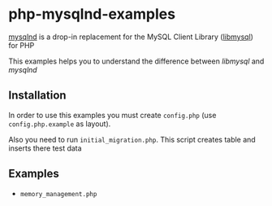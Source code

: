 php-mysqlnd-examples
====================

[mysqlnd](http://dev.mysql.com/downloads/connector/php-mysqlnd/) is a drop-in replacement for the MySQL Client Library
([libmysql](http://dev.mysql.com/downloads/connector/c/)) for PHP

This examples helps you to understand the difference between *libmysql* and *mysqlnd*

Installation
------------

In order to use this examples you must create `config.php` (use `config.php.example` as layout).

Also you need to run `initial_migration.php`. This script creates table and inserts there test data

Examples
-----------------

* `memory_management.php`